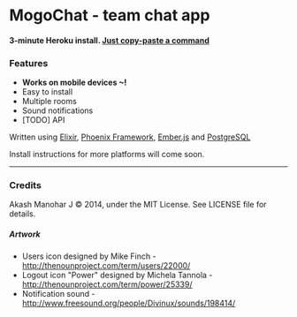 # MogoChat - team chat app

#### 3-minute Heroku install. [Just copy-paste a command](https://github.com/HashNuke/mogo-chat/blob/master/docs/install-heroku.md)

### Features

* **Works on mobile devices ~!**
* Easy to install
* Multiple rooms
* Sound notifications
* [TODO] API

Written using [Elixir](http://elixir-lang.org), [Phoenix Framework](github.com/phoenixframework/phoenix), [Ember.js](http://emberjs.com) and [PostgreSQL](http://postgresql.org)

Install instructions for more platforms will come soon.

---------------------------------------------------

### Credits

Akash Manohar J &copy; 2014, under the MIT License. See LICENSE file for details.

##### Artwork

* Users icon designed by Mike Finch - <http://thenounproject.com/term/users/22000/>
* Logout icon "Power" designed by Michela Tannola - <http://thenounproject.com/term/power/25339/>
* Notification sound - <http://www.freesound.org/people/Divinux/sounds/198414/>
